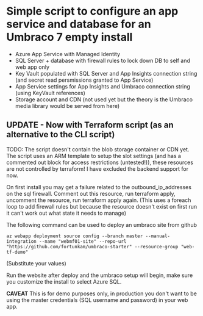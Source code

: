 # Simple script to configure an app service and database for an Umbraco 7 empty install 

- Azure App Service with Managed Identity
- SQL Server + database with firewall rules to lock down DB to self and web app only
- Key Vault populated with SQL Server and App Insights connection string (and secret read persmissions granted to App Service)
- App Service settings for App Insights and Umbraco connection string (using KeyVault references)
- Storage account and CDN (not used yet but the theory is the Umbraco media library would be served from here)


## UPDATE - Now with Terraform script (as an alternative to the CLI script)
TODO: The script doesn't contain the blob storage container or CDN yet.
The script uses an ARM template to setup the slot settings (and has a commented out block for access restrictions (untested!)), these resources are not controlled by terraform!
I have excluded the backend support for now.

On first install you may get a failure related to the outbound_ip_addresses on the sql firewall.  Comment out this resource, run terraform apply, uncomment the resource, run terraform apply again.  (This uses a foreach loop to add firewall rules but because the resource doesn't exist on first run it can't work out what state it needs to manage)

The following command can be used to deploy an umbraco site from github

    az webapp deployment source config --branch master --manual-integration --name "webmf01-site" --repo-url "https://github.com/fortunkam/umbraco-starter" --resource-group "web-tf-demo"

(Substitute your values)

Run the website after deploy and the umbraco setup will begin, make sure you customize the install to select Azure SQL.

**CAVEAT** This is for demo purposes only, in production you don't want to be using the master credentials (SQL username and password) in your web app. 
